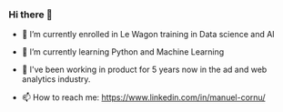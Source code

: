 ### Hi there 👋


- 🔭 I’m currently enrolled in Le Wagon training in Data science and AI
- 🌱 I’m currently learning Python and Machine Learning

- 💬 I've been working in product for 5 years now in the ad and web analytics industry. 

- 📫 How to reach me: https://www.linkedin.com/in/manuel-cornu/

